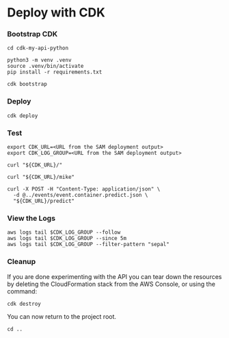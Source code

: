 # Deploy with CDK

### Bootstrap CDK

```shell
cd cdk-my-api-python

python3 -m venv .venv
source .venv/bin/activate
pip install -r requirements.txt

cdk bootstrap
```

### Deploy

```shell
cdk deploy
```

### Test

```shell
export CDK_URL=<URL from the SAM deployment output>
export CDK_LOG_GROUP=<URL from the SAM deployment output>

curl "${CDK_URL}/"

curl "${CDK_URL}/mike"

curl -X POST -H "Content-Type: application/json" \
  -d @../events/event.container.predict.json \
  "${CDK_URL}/predict"
```

### View the Logs

```shell
aws logs tail $CDK_LOG_GROUP --follow
aws logs tail $CDK_LOG_GROUP --since 5m
aws logs tail $CDK_LOG_GROUP --filter-pattern "sepal"
```

### Cleanup

If you are done experimenting with the API you can tear down the resources by deleting the CloudFormation stack from the AWS Console, or using the command:

```shell
cdk destroy
```

You can now return to the project root.

```shell
cd ..
```
